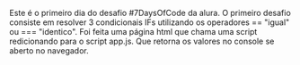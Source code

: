Este é o primeiro dia do desafio #7DaysOfCode da alura. 
O primeiro desafio consiste em resolver 3 condicionais IFs utilizando os operadores == "igual" ou === "identico". 
Foi feita uma página html que chama uma script redicionando para o script app.js. Que retorna os valores no console se aberto no navegador. 
